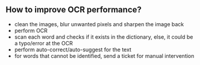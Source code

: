 ## How to improve OCR performance?

- clean the images, blur unwanted pixels and sharpen the image back
- perform OCR
- scan each word and checks if it exists in the dictionary, else, it could be a typo/error at the OCR
- perform auto-correct/auto-suggest for the text
- for words that cannot be identified, send a ticket for manual intervention
